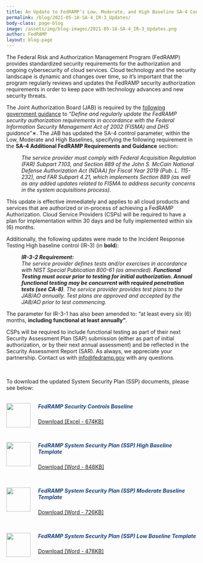```yaml
---
title: An Update to FedRAMP’s Low, Moderate, and High Baseline SA-4 Controls and IR-3 High Baseline
permalink: /blog/2021-05-18-SA-4_IR-3_Updates/
body-class: page-blog
image: /assets/img/blog-images/2021-05-18-SA-4_IR-3_Updates.png
author: FedRAMP
layout: blog-page
---
```

The Federal Risk and Authorization Management Program (FedRAMP) provides standardized security requirements for the authorization and ongoing cybersecurity of cloud services. Cloud technology and the security landscape is dynamic and changes over time, so it’s important that the program regularly reviews and updates the FedRAMP security authorization requirements in order to keep pace with technology advances and new security threats. 

The Joint Authorization Board (JAB) is required by the <a href="https://www.fedramp.gov/assets/resources/documents/FedRAMP_Policy_Memo.pdf" target="_blank">following government guidance</a> to <em>“Define and regularly update the FedRAMP security authorization requirements in accordance with the Federal Information Security Management Act of 2002 (FISMA) and DHS guidance”</em>&#8727;. The JAB has updated the SA-4 control parameter, within the Low, Moderate and High Baselines, specifying the following requirement in the <strong>SA-4 Additional FedRAMP Requirements and Guidance</strong> section: 
<dl>
<dd><em>The service provider must comply with Federal Acquisition Regulation (FAR) Subpart 7.103, and Section 889 of the John S. McCain National Defense Authorization Act (NDAA) for Fiscal Year 2019 (Pub. L. 115-232), and FAR Subpart 4.21, which implements Section 889 (as well as any added updates related to FISMA to address security concerns in the system acquisitions process).</em></dd></dl>

This update is effective immediately and applies to all cloud products and services that are authorized or in-process of achieving a FedRAMP Authorization. Cloud Service Providers (CSPs) will be required to have a plan for implementation within 30 days and be fully implemented within six (6) months. 
 
Additionally, the following updates were made to the Incident Response Testing High baseline control (IR-3) (in <strong>bold</strong>):
<dl>
<dd><em><strong>IR-3-2 Requirement:</strong><br>
The service provider defines tests and/or exercises in accordance with NIST Special Publication 800-61 (as amended). <strong>Functional Testing must occur prior to testing for initial authorization. Annual functional testing may be concurrent with required penetration tests (see CA-8)</strong>. The service provider provides test plans to the JAB/AO annually. Test plans are approved and accepted by the JAB/AO prior to test commencing.</em></dd></dl>

The parameter for IR-3-1 has also been amended to: “at least every six (6) months, <strong>including functional at least annually”</strong>.

CSPs will be required to include functional testing as part of their next Security Assessment Plan (SAP) submission (either as part of initial authorization, or by their next annual assessment) and be reflected in the Security Assessment Report (SAR). As always, we appreciate your partnership. Contact us with <a href="mailto:info@fedramp.gov" title="email FedRAMP" target="_blank">info@fedramp.gov</a> with any questions.





<p style="padding-top:32px;padding-bottom:12px">To download the updated System Security Plan (SSP) documents, please see below:</p>



<div style="padding-bottom:12px">
  <div> <img width="64px" height="auto" style="float: left; margin-right: 20px;" src= "{{site.baseurl}}/assets/img/auth-excel-download.svg"  alt=""> </div>
  <div>
    <h5 style="color:#1a4480">FedRAMP Security Controls Baseline</h5>
    <p><a class="auth-resources-download"  href="{{site.baseurl}}/assets/resources/documents/FedRAMP_Security_Controls_Baseline.xlsx" target="_blank">Download [Excel - 674KB]</a></p>
  </div>
</div>


<div style="padding-bottom:12px">
  <div> <img width="64px" height="auto" style="float: left; margin-right: 20px;" src= "{{site.baseurl}}/assets/img/auth-doc-download.svg"  alt=""> </div>
  <div>
    <h5 style="color:#1a4480">FedRAMP System Security Plan (SSP) High Baseline Template</h5>
    <p><a class="auth-resources-download"  href="{{site.baseurl}}/assets/resources/templates/FedRAMP-SSP-High-Baseline-Template.docx" target="_blank">Download [Word - 848KB]</a></p>
  </div>
</div>


<div style="padding-bottom:12px">
  <div> <img width="64px" height="auto" style="float: left; margin-right: 20px;" src= "{{site.baseurl}}/assets/img/auth-doc-download.svg"  alt=""> </div>
  <div>
    <h5 style="color:#1a4480">FedRAMP System Security Plan (SSP) Moderate Baseline Template</h5>
    <p><a class="auth-resources-download"  href="{{site.baseurl}}/assets/resources/templates/FedRAMP-SSP-Moderate-Baseline-Template.docx" target="_blank">Download [Word - 726KB]</a></p>
  </div>
</div>


<div style="padding-bottom:12px">
  <div> <img width="64px" height="auto" style="float: left; margin-right: 20px;" src="{{site.baseurl}}/assets/img/auth-doc-download.svg"  alt=""> </div>
  <div>
    <h5 style="color:#1a4480">FedRAMP System Security Plan (SSP) Low Baseline Template</h5>
    <p><a class="auth-resources-download"  href="{{site.baseurl}}/assets/resources/templates/FedRAMP-SSP-Low-Baseline-Template.docx" target="_blank">Download [Word - 478KB]</a></p>
  </div>

</div>